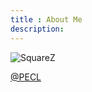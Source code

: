 ```yaml
---
title : About Me
description:
---
```


![SquareZ](https://secure.gravatar.com/avatar/ee8a8f299d10511984a37885680cd052?s=50 "SquareZ")

[@PECL](http://weibo.com/60730248)